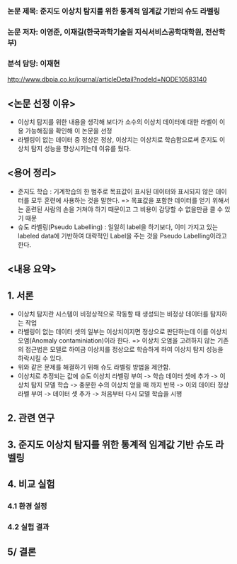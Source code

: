 ### 논문 제목: 준지도 이상치 탐지를 위한 통계적 임계값 기반의 슈도 라벨링  
### 논문 저자: 이영준, 이재길(한국과학기술원 지식서비스공학대학원, 전산학부)
### 분석 담당: 이재현
http://www.dbpia.co.kr/journal/articleDetail?nodeId=NODE10583140




## <논문 선정 이유>
- 이상치 탐지를 위한 내용을 생각해 보다가 소수의  이상치 데이터에 대한 라벨이 이용 가능해짐을 확인해 이 논문을 선정
- 라벨링이 없는 데이터 중 정상은 정상, 이상치는 이상치로 학슴함으로써 준지도 이상치 탐지 성능을 향상시키는데 이유를 뒀다.


## <용어 정리>
- 준지도 학습 : 기계학습의 한 범주로 목표값이 표시된 데이터와 표시되지 않은 데이터를 모두 훈련에 사용하는 것을 말한다.
              => 목표값을 포함한 데이터를 얻기 위해서는 훈련된 사람의 손을 거쳐야 하기 때문이고 그 비용이 감당할 수 없을만큼 클 수 있기 때문
- 슈도 라벨링(Pseudo Labelling) : 일일히 label을 하기보다, 이미 가지고 있는 labeled data에 기반하여 대략적인 Label을 주는 것을 Pseudo Labelling이라고 한다.


## <내용 요약>

## 1. 서론
 - 이상치 탐지란 시스템이 비정상적으로 작동할 때 생성되는 비정상 데이터를 탐지하는 작업
 - 라벨링이 없는 데이터 셋의 일부는 이상치이지면 정상으로 판단하는데 이를 이상치 오염(Anomaly contaminiation)이라 한다.
   => 이상치 오염을 고려하지 않는 기존의 접근법은 모델로 하여금 이상치를 정상으로 학습하게 하여 이상치 탐지 성능을 하락시킬 수 있다.
 - 위와 같은 문제를 해결하기 위해 슈도 라벨링 방법을 제안함.
 - 이상치로 추정되는 값에 슈도 이상치 라벨링 부여 -> 학습 데이터 셋에 추가 -> 이상치 탐지 모델 학습 -> 충분한 수의 이상치 얻을 때 까지 반복
    -> 이외 데이터 정상 라벨 부여 -> 데이터 셋 추가 -> 처음부터 다시 모델 학습을 시행
 
## 2. 관련 연구


## 3. 준지도 이상치 탐지를 위한 통계적 임계값 기반 슈도 라벨링


## 4. 비교 실험
### 4.1 환경 설정

### 4.2 실험 결과


## 5/ 결론
